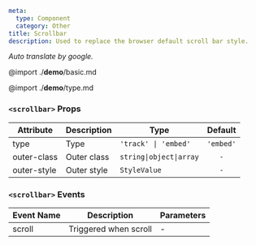 ```yaml
meta:
  type: Component
  category: Other
title: Scrollbar
description: Used to replace the browser default scroll bar style.
```

*Auto translate by google.*

@import ./__demo__/basic.md

@import ./__demo__/type.md


### `<scrollbar>` Props

|Attribute|Description|Type|Default|
|---|---|---|:---:|
|type|Type|`'track' \| 'embed'`|`'embed'`|
|outer-class|Outer class|`string\|object\|array`|`-`|
|outer-style|Outer style|`StyleValue`|`-`|
### `<scrollbar>` Events

|Event Name|Description|Parameters|
|---|---|---|
|scroll|Triggered when scroll|-|


